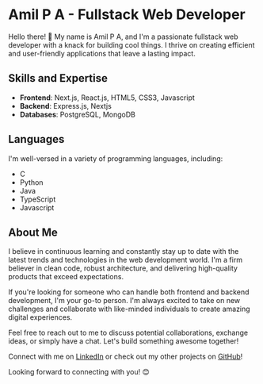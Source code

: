 # Amil P A - Fullstack Web Developer

Hello there! 👋 My name is Amil P A, and I'm a passionate fullstack web developer with a knack for building cool things. I thrive on creating efficient and user-friendly applications that leave a lasting impact.

## Skills and Expertise
- **Frontend**: Next.js, React.js, HTML5, CSS3, Javascript
- **Backend**: Express.js, Nextjs
- **Databases**: PostgreSQL, MongoDB

## Languages
I'm well-versed in a variety of programming languages, including:
- C
- Python
- Java
- TypeScript
- Javascript

## About Me
I believe in continuous learning and constantly stay up to date with the latest trends and technologies in the web development world. I'm a firm believer in clean code, robust architecture, and delivering high-quality products that exceed expectations.

If you're looking for someone who can handle both frontend and backend development, I'm your go-to person. I'm always excited to take on new challenges and collaborate with like-minded individuals to create amazing digital experiences.

Feel free to reach out to me to discuss potential collaborations, exchange ideas, or simply have a chat. Let's build something awesome together!

Connect with me on [LinkedIn](https://www.linkedin.com/in/amilpa) or check out my other projects on [GitHub](https://github.com/amilpa)!

Looking forward to connecting with you! 😊
